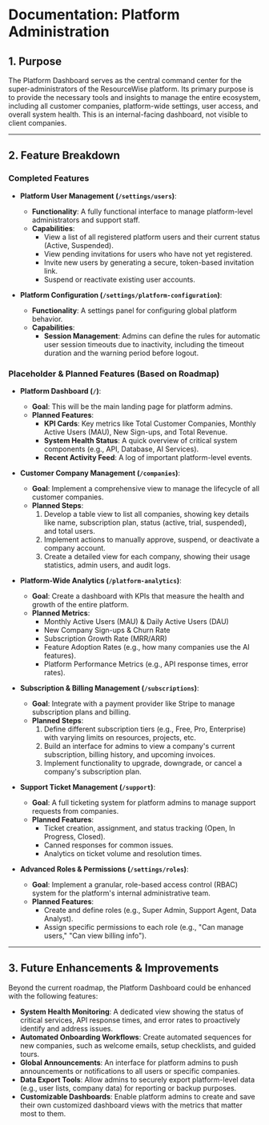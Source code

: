 # Documentation: Platform Administration

## 1. Purpose

The Platform Dashboard serves as the central command center for the super-administrators of the ResourceWise platform. Its primary purpose is to provide the necessary tools and insights to manage the entire ecosystem, including all customer companies, platform-wide settings, user access, and overall system health. This is an internal-facing dashboard, not visible to client companies.

---

## 2. Feature Breakdown

### Completed Features

- **Platform User Management (`/settings/users`)**:
  - **Functionality**: A fully functional interface to manage platform-level administrators and support staff.
  - **Capabilities**:
    - View a list of all registered platform users and their current status (Active, Suspended).
    - View pending invitations for users who have not yet registered.
    - Invite new users by generating a secure, token-based invitation link.
    - Suspend or reactivate existing user accounts.

- **Platform Configuration (`/settings/platform-configuration`)**:
  - **Functionality**: A settings panel for configuring global platform behavior.
  - **Capabilities**:
    - **Session Management**: Admins can define the rules for automatic user session timeouts due to inactivity, including the timeout duration and the warning period before logout.

### Placeholder & Planned Features (Based on Roadmap)

- **Platform Dashboard (`/`)**:
  - **Goal**: This will be the main landing page for platform admins.
  - **Planned Features**:
    - **KPI Cards**: Key metrics like Total Customer Companies, Monthly Active Users (MAU), New Sign-ups, and Total Revenue.
    - **System Health Status**: A quick overview of critical system components (e.g., API, Database, AI Services).
    - **Recent Activity Feed**: A log of important platform-level events.

- **Customer Company Management (`/companies`)**:
  - **Goal**: Implement a comprehensive view to manage the lifecycle of all customer companies.
  - **Planned Steps**:
    1.  Develop a table view to list all companies, showing key details like name, subscription plan, status (active, trial, suspended), and total users.
    2.  Implement actions to manually approve, suspend, or deactivate a company account.
    3.  Create a detailed view for each company, showing their usage statistics, admin users, and audit logs.

- **Platform-Wide Analytics (`/platform-analytics`)**:
  - **Goal**: Create a dashboard with KPIs that measure the health and growth of the entire platform.
  - **Planned Metrics**:
    - Monthly Active Users (MAU) & Daily Active Users (DAU)
    - New Company Sign-ups & Churn Rate
    - Subscription Growth Rate (MRR/ARR)
    - Feature Adoption Rates (e.g., how many companies use the AI features).
    - Platform Performance Metrics (e.g., API response times, error rates).

- **Subscription & Billing Management (`/subscriptions`)**:
  - **Goal**: Integrate with a payment provider like Stripe to manage subscription plans and billing.
  - **Planned Steps**:
    1.  Define different subscription tiers (e.g., Free, Pro, Enterprise) with varying limits on resources, projects, etc.
    2.  Build an interface for admins to view a company's current subscription, billing history, and upcoming invoices.
    3.  Implement functionality to upgrade, downgrade, or cancel a company's subscription plan.

- **Support Ticket Management (`/support`)**:
  - **Goal**: A full ticketing system for platform admins to manage support requests from companies.
  - **Planned Features**:
    - Ticket creation, assignment, and status tracking (Open, In Progress, Closed).
    - Canned responses for common issues.
    - Analytics on ticket volume and resolution times.

- **Advanced Roles & Permissions (`/settings/roles`)**:
  - **Goal**: Implement a granular, role-based access control (RBAC) system for the platform's internal administrative team.
  - **Planned Features**:
    - Create and define roles (e.g., Super Admin, Support Agent, Data Analyst).
    - Assign specific permissions to each role (e.g., "Can manage users," "Can view billing info").

---

## 3. Future Enhancements & Improvements

Beyond the current roadmap, the Platform Dashboard could be enhanced with the following features:

- **System Health Monitoring**: A dedicated view showing the status of critical services, API response times, and error rates to proactively identify and address issues.
- **Automated Onboarding Workflows**: Create automated sequences for new companies, such as welcome emails, setup checklists, and guided tours.
- **Global Announcements**: An interface for platform admins to push announcements or notifications to all users or specific companies.
- **Data Export Tools**: Allow admins to securely export platform-level data (e.g., user lists, company data) for reporting or backup purposes.
- **Customizable Dashboards**: Enable platform admins to create and save their own customized dashboard views with the metrics that matter most to them.
